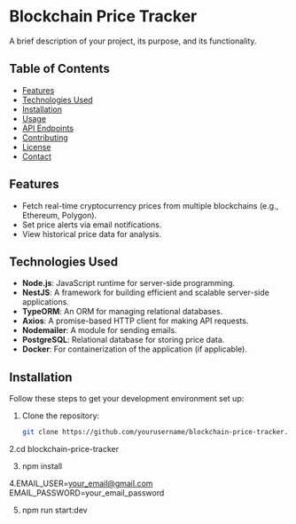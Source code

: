 # Blockchain Price Tracker

A brief description of your project, its purpose, and its functionality.

## Table of Contents

- [Features](#features)
- [Technologies Used](#technologies-used)
- [Installation](#installation)
- [Usage](#usage)
- [API Endpoints](#api-endpoints)
- [Contributing](#contributing)
- [License](#license)
- [Contact](#contact)

## Features

- Fetch real-time cryptocurrency prices from multiple blockchains (e.g., Ethereum, Polygon).
- Set price alerts via email notifications.
- View historical price data for analysis.

## Technologies Used

- **Node.js**: JavaScript runtime for server-side programming.
- **NestJS**: A framework for building efficient and scalable server-side applications.
- **TypeORM**: An ORM for managing relational databases.
- **Axios**: A promise-based HTTP client for making API requests.
- **Nodemailer**: A module for sending emails.
- **PostgreSQL**: Relational database for storing price data.
- **Docker**: For containerization of the application (if applicable).

## Installation

Follow these steps to get your development environment set up:

1. Clone the repository:
   ```bash
   git clone https://github.com/yourusername/blockchain-price-tracker.git

2.cd blockchain-price-tracker

3. npm install

4.EMAIL_USER=your_email@gmail.com
EMAIL_PASSWORD=your_email_password

5. npm run start:dev
